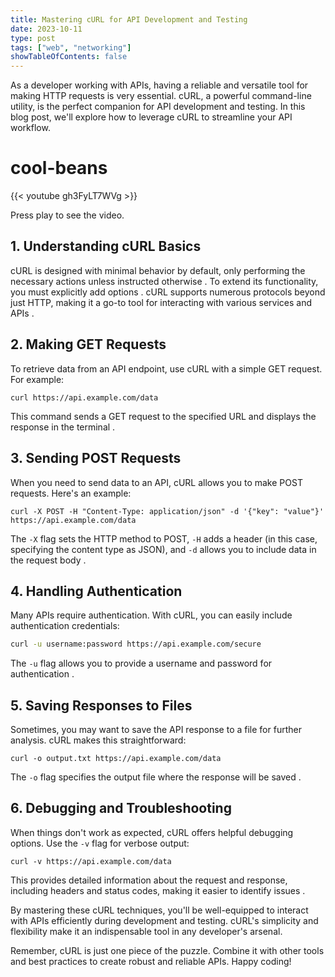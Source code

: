 ```yaml
---
title: Mastering cURL for API Development and Testing
date: 2023-10-11
type: post
tags: ["web", "networking"]
showTableOfContents: false
---
```


As a developer working with APIs, having a reliable and versatile tool for making HTTP requests is very essential. cURL, a powerful command-line utility, is the perfect companion for API development and testing. In this blog post, we'll explore how to leverage cURL to streamline your API workflow.

# cool-beans

{{< youtube gh3FyLT7WVg >}}

Press play to see the video.

## 1. Understanding cURL Basics

cURL is designed with minimal behavior by default, only performing the necessary actions unless instructed otherwise . To extend its functionality, you must explicitly add options . cURL supports numerous protocols beyond just HTTP, making it a go-to tool for interacting with various services and APIs .

## 2. Making GET Requests

To retrieve data from an API endpoint, use cURL with a simple GET request. For example:

```
curl https://api.example.com/data
```

This command sends a GET request to the specified URL and displays the response in the terminal .

## 3. Sending POST Requests

When you need to send data to an API, cURL allows you to make POST requests. Here's an example:

```
curl -X POST -H "Content-Type: application/json" -d '{"key": "value"}' https://api.example.com/data
```

The `-X` flag sets the HTTP method to POST, `-H` adds a header (in this case, specifying the content type as JSON), and `-d` allows you to include data in the request body .

## 4. Handling Authentication

Many APIs require authentication. With cURL, you can easily include authentication credentials:

```bash
curl -u username:password https://api.example.com/secure
```

The `-u` flag allows you to provide a username and password for authentication .

## 5. Saving Responses to Files

Sometimes, you may want to save the API response to a file for further analysis. cURL makes this straightforward:

```
curl -o output.txt https://api.example.com/data
```

The `-o` flag specifies the output file where the response will be saved .

## 6. Debugging and Troubleshooting

When things don't work as expected, cURL offers helpful debugging options. Use the `-v` flag for verbose output:

```
curl -v https://api.example.com/data
```

This provides detailed information about the request and response, including headers and status codes, making it easier to identify issues .

By mastering these cURL techniques, you'll be well-equipped to interact with APIs efficiently during development and testing. cURL's simplicity and flexibility make it an indispensable tool in any developer's arsenal.

Remember, cURL is just one piece of the puzzle. Combine it with other tools and best practices to create robust and reliable APIs. Happy coding!
